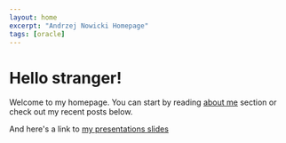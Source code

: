 ```yaml
---
layout: home
excerpt: "Andrzej Nowicki Homepage"
tags: [oracle]
---
```


# Hello stranger!

Welcome to my homepage. You can start by reading [about me](about/) section or check out my recent posts below.

And here's a link to [my presentations slides](slides/) 